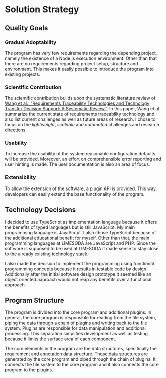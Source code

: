 # Solution Strategy

## Quality Goals

### Gradual Adoptability

The program has very few requirements regarding the depending project, namely the existence of a Node.js execution environment.
Other than that there are no requirements regarding project setup, structure and environment.
This makes it easily possible to introduce the program into existing projects.

### Scientific Contribution

The scientific contribution builds upon the systematic literature review of [Wang et al., “Requirements Traceability Technologies and Technology Transfer Decision Support: A Systematic Review.”](https://www.sciencedirect.com/science/article/abs/pii/S0164121218301754). 
In this paper, Wang et al. summarize the current state of requirements traceability technology and also list current challenges as well as future areas of research. 
I chose to focus on the _lightweight_, _scalable_ and _automated_ challenges and research directions.

### Usability

To increase the usability of the system reasonable configuration defaults will be provided. 
Moreover, an effort on comprehensible error reporting and user hinting is made. 
The user documentation is also an area of focus.

### Extensibility

To allow the extension of the software, a plugin API is provided.
This way, developers can easily extend the base functionality of the program.

## Technology Decisions

I decided to use TypeScript as implementation language because it offers the benefits of typed languages but is still JavaScript. My main programming language is JavaScript. I also chose TypeScript because of the additional educational benefit for myself. Other than that, the main programming languages at LIMESODA are JavaScript and PHP. Since the software is supposed to be used at LIMESODA it made sense to stay close to the already existing technology stack.

I also made the decision to implement the programming using functional programming concepts because it results in testable code by design. Additionally after the initial software design prototype it seemed like an object oriented aaproach would not reap any benefits over a functional approach.

## Program Structure

The program is divided into the core program and additional plugins. In general, the core program is responsible for reading from the file system, piping the data through a chain of plugins and writing back to the file system. Plugins are responsible for data manipulation and additional processing. This separation simplifies development as well as testing because it limits the surface area of each component.

The core elements in the program are the data structures, specifically the requirement and annotation data structure. Those data structures are generated by the core program and piped through the chain of plugins. It connects the file system to the core program and it also connects the core program to the plugins.
